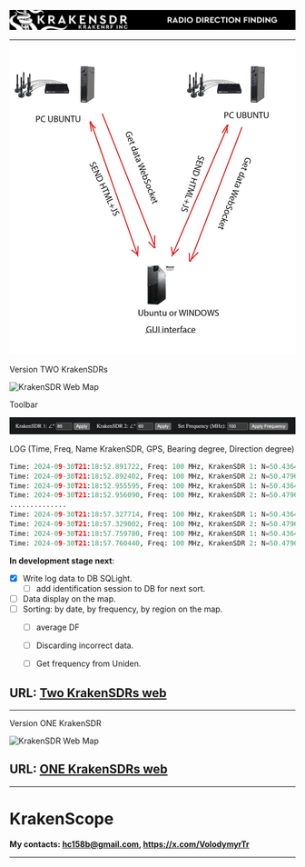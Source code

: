 
![KrakenSDR Web Map](https://github.com/dotignore/KrakenSDR_Desktop/blob/main/media/kraken_interface_bw.png)

------------

![KrakenSDR Web Map](https://github.com/dotignore/KrakenSDR_Desktop/blob/main/media/structure.jpg)

Version TWO KrakenSDRs

![KrakenSDR Web Map](https://github.com/dotignore/KrakenSDR_Desktop/blob/main/media/two_kraken.gif)

Toolbar

![KrakenSDR Web Map](https://github.com/dotignore/KrakenSDR_Desktop/blob/main/media/tools.png)

LOG (Time, Freq, Name KrakenSDR, GPS, Bearing degree, Direction degree) 

```python
Time: 2024-09-30T21:18:52.891722, Freq: 100 MHz, KrakenSDR 1: N=50.4364810212406, E=30.48805736470968, B=235°, D=174.0°
Time: 2024-09-30T21:18:52.892402, Freq: 100 MHz, KrakenSDR 2: N=50.47965716871645, E=30.449911826290194, B=280°, D=174.0°
Time: 2024-09-30T21:18:52.955595, Freq: 100 MHz, KrakenSDR 1: N=50.4364810212406, E=30.48805736470968, B=235°, D=174.0°
Time: 2024-09-30T21:18:52.956090, Freq: 100 MHz, KrakenSDR 2: N=50.47965716871645, E=30.449911826290194, B=280°, D=174.0°
..............
Time: 2024-09-30T21:18:57.327714, Freq: 100 MHz, KrakenSDR 1: N=50.4364810212406, E=30.48805736470968, B=235°, D=175.0°
Time: 2024-09-30T21:18:57.329002, Freq: 100 MHz, KrakenSDR 2: N=50.47965716871645, E=30.449911826290194, B=280°, D=175.0°
Time: 2024-09-30T21:18:57.759780, Freq: 100 MHz, KrakenSDR 1: N=50.4364810212406, E=30.48805736470968, B=235°, D=176.0°
Time: 2024-09-30T21:18:57.760440, Freq: 100 MHz, KrakenSDR 2: N=50.47965716871645, E=30.449911826290194, B=280°, D=176.0°
```

**In development stage next**:
- [x] Write log data to DB SQLight.
  - [ ] add identification session to DB for next sort.
- [ ] Data display on the map.
- [ ] Sorting: by date, by frequency, by region on the map.
  - [ ] average DF
  - [ ] Discarding incorrect data.
  - [ ] Get frequency from Uniden.


## URL: [Two KrakenSDRs web](https://github.com/dotignore/KrakenSDR_Desktop/tree/main/two_KrakenSDRs_web "Two KrakenSDRs web")

------------

Version ONE KrakenSDR

![KrakenSDR Web Map](https://github.com/dotignore/KrakenSDR_Desktop/blob/main/one_krakenSDR_web/map.png)

## URL: [ONE KrakenSDRs web](https://github.com/dotignore/KrakenSDR_Desktop/tree/main/one_krakenSDR_web "Two KrakenSDRs web")

------------

# KrakenScope
**My contacts: hc158b@gmail.com, https://x.com/VolodymyrTr** 

------------
